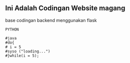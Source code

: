## **Ini Adalah Codingan Website magang**

base codingan backend menggunakan flask

```
PYTHON

#java
#do{
# i = 5
#syso ("loading...")
#}while(i = 5);
```
